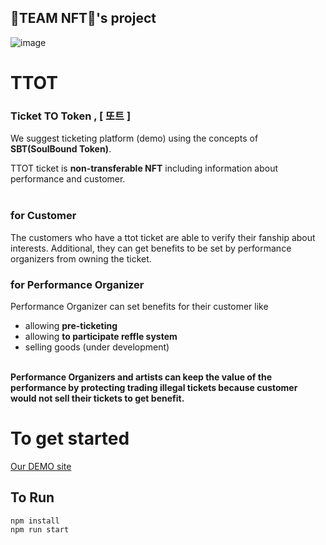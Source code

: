 ## 🦁TEAM NFT🦁's project


![image](https://user-images.githubusercontent.com/53715875/211733779-20be4ab0-6520-4a45-980a-a57a17617933.png)


# TTOT
### Ticket TO Token , [ 또트 ]

We suggest ticketing platform (demo) using the concepts of **SBT(SoulBound Token)**.

TTOT ticket is **non-transferable NFT** including information about performance and customer.
<br><br>

### for Customer
The customers who have a ttot ticket are able to verify their fanship about interests.
Additional, they can get benefits to be set by performance organizers from owning the ticket.

### for Performance Organizer
Performance Organizer can set benefits for their customer like
- allowing **pre-ticketing**
- allowing **to participate reffle system**
- selling goods (under development)
<br><br>

**Performance Organizers and artists can keep the value of the performance by protecting trading illegal tickets because customer would not sell their tickets to get benefit.**


# To get started

[Our DEMO site](https://ttot.netlify.app/)

## To Run

````
npm install
npm run start
